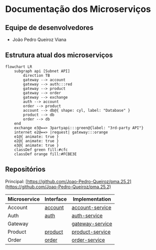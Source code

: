 # Documentação dos Microserviços

## Equipe de desenvolvedores

- João Pedro Queiroz Viana

## Estrutura atual dos microserviços

``` mermaid
flowchart LR
    subgraph api [Subnet API]
        direction TB
        gateway --> account
        gateway --> auth:::red
        gateway --> product
        gateway --> order
        gateway --> exchange
        auth --> account
        order --> product
        account --> db@{ shape: cyl, label: "Database" }
        product --> db
        order --> db
    end
    exchange e3@==> 3partyapi:::green@{label: "3rd-party API"}
    internet e2@==> |request| gateway:::orange
    e1@{ animate: true }
    e2@{ animate: true }
    e3@{ animate: true }
    classDef green fill:#cfc
    classDef orange fill:#FCBE3E
```

## Repositórios

Principal: 
[https://github.com/Joao-Pedro-Queiroz/pma.25.2](https://github.com/Joao-Pedro-Queiroz/pma.25.2)

| Microservice | Interface | Implementation |
|-|-|-|
| Account | [account](https://github.com/Joao-Pedro-Queiroz/account) | [account-service](https://github.com/Joao-Pedro-Queiroz/account-service) |
| Auth | [auth](https://github.com/Joao-Pedro-Queiroz/auth) | [auth-service](https://github.com/Joao-Pedro-Queiroz/auth-service) |
| Gateway |  | [gateway-service](https://github.com/Joao-Pedro-Queiroz/gateway-service) |
| Product | [product](https://github.com/Joao-Pedro-Queiroz/product) | [product-service](https://github.com/Joao-Pedro-Queiroz/product-service) |
| Order | [order](https://github.com/Joao-Pedro-Queiroz/order) | [order-service](https://github.com/Joao-Pedro-Queiroz/order-service) |